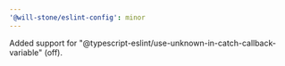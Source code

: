 ```yaml
---
'@will-stone/eslint-config': minor
---
```


Added support for "@typescript-eslint/use-unknown-in-catch-callback-variable"
(off).
